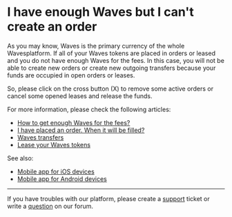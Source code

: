 # I have enough Waves but I can't create an order

As you may know, Waves is the primary currency of the whole Wavesplatform. If all of your Waves tokens are placed in orders or leased and you do not have enough Waves for the fees. In this case, you will not be able to create new orders or create new outgoing transfers because your funds are occupied in open orders or leases.

So, please click on the cross button (X) to remove some active orders or cancel some opened leases and release the funds.

For more information, please check the following articles:

* [How to get enough Waves for the fees?](/waves-client/frequently-asked-questions-faq/waves-dex/enough-waves.md)
* [I have placed an order. When it will be filled?](/waves-client/frequently-asked-questions-faq/waves-dex/order-time.md)
* [Waves transfers](/waves-client/transfers-and-gateways/waves-transfers.md)
* [Lease your Waves tokens](/waves-client/account-management/waves-leasing.md)

See also:

* [Mobile app for iOS devices](/waves-client/mobile-apps/iOS.md)
* [Mobile app for Android devices](waves-client/mobile-apps/android.md)

___

If you have troubles with our platform, please create a [support](https://support.wavesplatform.com/) ticket or write a [question](https://forum.wavesplatform.com/) on our forum.
